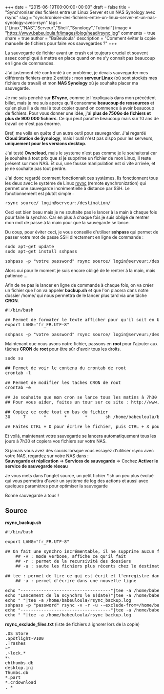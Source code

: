 +++
date = "2015-06-19T00:00:00+00:00"
draft = false
title = "Synchroniser des fichiers entre un Linux Server et un NAS Synology avec rsync"
slug = "synchroniser-des-fichiers-entre-un-linux-server-et-un-nas-synology-avec-rsyn"
tags = ["Linux","NAS","Serveur","Shell","Synology","Tutorial"]
image = "https://www.babeuloula.fr/images/blog/head/rsync.jpg"
comments = true
share = true
author = "BaBeuloula"
description = "Comment éviter la copie manuelle de fichiers pour faire vos sauvegardes ?"
+++

<p>La sauvegarde de fichier avant un crash est toujours crucial&nbsp;et souvent assez compliqu&eacute; &agrave; mettre en place quand on ne s&#39;y connait pas beaucoup en ligne de commandes.</p>

<p><!--more-->J&#39;ai justement &eacute;t&eacute; confront&eacute; &agrave; ce probl&egrave;me, je devais sauvegarder&nbsp;mes diff&eacute;rents fichiers entre 2 entit&eacute;s : mon <strong>serveur Linux</strong> (o&ugrave; sont stock&eacute;s mes fichiers de travail) et mon <strong>NAS Synology</strong> o&ugrave; je souhaite placer ma sauvegarde.</p>

<p>Je me suis pench&eacute; sur <strong>BTsync</strong>, comme je l&#39;expliquais dans mon pr&eacute;c&eacute;dent billet, mais je me suis aper&ccedil;u qu&#39;il consomme <strong>beaucoup de ressources</strong> et qu&#39;en plus&nbsp;il a du mal &agrave; tout copier quand on commence &agrave; avoir beaucoup de fichiers. Pour vous donner une id&eacute;e, j&#39;ai <strong>plus de 750Go de fichiers et plus de 900 000 fichiers</strong>. Ce qui peut para&icirc;tre beaucoup mais sur 10 ans de travail ce n&#39;est pas &eacute;norme.</p>

<p>Bref, me voil&agrave; en qu&ecirc;te d&#39;un autre outil pour sauvegarder. J&#39;ai regard&eacute; <strong>Cloud Station de Synology</strong>, mais l&#39;outil&nbsp;n&#39;est pas dispo pour les&nbsp;serveurs, <strong>uniquement pour les versions desktop</strong>.</p>

<p>J&#39;ai test&eacute; <strong>Owncloud</strong>, mais le syst&egrave;me n&#39;est pas comme je le souhaiterai car je souhaite &agrave; tout prix que si je supprime un fichier de mon Linux, il reste pr&eacute;sent sur mon NAS. Et oui, une fausse manipulation est si vite arriv&eacute;e, et je ne souhaite pas tout perdre.</p>

<p>J&#39;ai donc regard&eacute; comment fonctionnait ces syst&egrave;mes. Ils fonctionnent tous les deux avec le syst&egrave;me de Linux <a href="https://rsync.samba.org/" target="_blank">rsync</a>&nbsp;(<strong>r</strong>emote <strong>s</strong>ynchronization)&nbsp;qui permet une sauvegarde incr&eacute;mentielle &agrave; distance par SSH. Le fonctionnement est plut&ocirc;t simple :</p>

<pre class="brush: shell " data-pbcklang="shell" data-pbcktabsize="4">
rsync source/ login@serveur:/destination/</pre>

<p>Ceci est bien beau mais je ne souhaite pas le lancer &agrave; la main &agrave; chaque fois pour faire la synchro. Car en plus &agrave; chaque fois je suis oblig&eacute; de rentrer mon mot de passe &agrave; la main pour que la sauvegarde se lance.</p>

<p>Du coup, pour &eacute;viter ceci, je vous conseille d&#39;utiliser <strong>sshpass</strong> qui permet de passer votre mot de passe SSH directement en ligne de commande :</p>

<pre class="brush: shell " data-pbcklang="shell" data-pbcktabsize="4">
sudo apt-get update
sudo apt-get install sshpass

sshpass -p &quot;votre_password&quot; rsync source/ login@serveur:/destination/</pre>

<p>Alors oui pour le moment je suis encore oblig&eacute; de le rentrer &agrave; la main, mais patience ...</p>

<p>Afin de ne pas&nbsp;le lancer en ligne de commande &agrave; chaque fois, on va cr&eacute;er un fichier que l&#39;on va appeler&nbsp;<strong>backup.sh</strong>&nbsp;et que l&#39;on placera dans notre dossier /home/&nbsp;qui nous permettra de le lancer plus tard via une t&acirc;che <strong>CRON</strong>.</p>

<pre class="brush: shell " data-pbcklang="shell" data-pbcktabsize="4">
#!/bin/bash

## Permet de formater le texte afficher pour qu&#39;il soit en UTF-8
export LANG=&quot;fr_FR.UTF-8&quot;

sshpass -p &quot;votre_password&quot; rsync source/ login@serveur:/destination/</pre>

<p>Maintenant que nous avons notre fichier, passons&nbsp;en <strong>root </strong>pour l&#39;ajouter aux t&acirc;ches <strong>CRON </strong>de <strong>root </strong>pour &ecirc;tre s&ucirc;r d&#39;avoir tous les droits.</p>

<pre class="brush: shell " data-pbcklang="shell" data-pbcktabsize="4">
sudo su

## Permet de voir le contenu du crontab de root
crontab -l

## Permet de modifier les taches CRON de root
crontab -e

## Je souhaite que mon cron se lance tous les matins &agrave; 7h30 en m&ecirc;me temps que je me l&egrave;ve
## Pour vous aider, faites un tour sur ce site : http://www.openjs.com/scripts/jslibrary/demos/crontab.php

## Copiez ce code tout en bas du fichier
30     7       *       *       *       sh /home/babeuloula/backup.sh

## Faites CTRL + O pour &eacute;crire le fichier, puis CTRL + X pour quitter</pre>

<p>Et voil&agrave;, maintenant votre sauvegarde se lancera automatiquement tous les jours &agrave; 7h30 et copiera vos fichiers sur votre NAS.</p>

<p>Si jamais vous avez des soucis lorsque vous essayez d&#39;utiliser rsync avec votre NAS, regardez sur votre NAS dans :<br />
<strong>Sauvegarde et r&eacute;plication</strong> =&gt; <strong>Services de sauvegarde</strong> =&gt; Cochez <strong>Activer le service de sauvegarde r&eacute;seau</strong></p>

<p>Je vous mets dans l&#39;onglet source, un petit fichier *.sh un peu plus &eacute;volu&eacute; qui vous permettra d&#39;avoir un syst&egrave;me de log des actions et aussi avec quelques param&egrave;tres pour optimiser la sauvegarde</p>

<p>Bonne sauvegarde &agrave; tous !</p>

## Source

<p><strong>rsync_backup.sh</strong></p>

<pre class="brush: shell " data-pbcklang="shell" data-pbcktabsize="4">
#!/bin/bash

export LANG=&quot;fr_FR.UTF-8&quot;

## On fait une synchro incr&eacute;mentable, il ne supprime aucun fichiers, m&ecirc;me s&#39;ils ne sont plus pr&eacute;sent sur le RAID
	## -v : mode verbose, affiche ce qu&#39;il fait
	## -r : permet de la recursivit&eacute; des dossiers
    ## -u : saute les fichiers plus r&eacute;cents chez le destinataire
    
## tee : permet de lire ce qui est &eacute;crit et l&#39;enregistre dans un fichier
    ## -a : permet d&#39;&eacute;crire dans une nouvelle ligne

echo &quot;-----------------------------------&quot;|tee -a /home/babeuloula/rsync_backup.log
echo &quot;Lancement de la scynchro le $(date)&quot;|tee -a /home/babeuloula/rsync_backup.log
echo &quot; &quot;|tee -a /home/babeuloula/rsync_backup.log
sshpass -p &quot;password&quot; rsync -v -r -u --exclude-from=/home/babeuloula/rsync_exclude_files.txt source/ login@:/destination/|tee -a /home/babeuloula/rsync_backup.log
echo &quot;-----------------------------------&quot;|tee -a /home/babeuloula/rsync_backup.log
echo &quot; &quot;|tee -a /home/babeuloula/rsync_backup.log</pre>

<p><strong>rsync_exclude_files.txt</strong>&nbsp;(liste de fichiers &agrave; ignorer lors de la copie)</p>

<pre class="brush: plain " data-pbcklang="text" data-pbcktabsize="4">
.DS_Store
.Spotlight-V100
.Trashes
~*
.~lock.*
*~
ehthumbs.db
desktop.ini
Thumbs.db
*.part
*.crdownload
._*</pre>

<p>&nbsp;</p>
